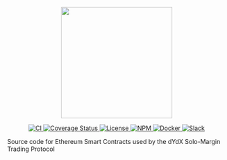 <p align="center"><img src="https://dydx.exchange/images/logo.png" width="256" /></p>

<p align="center">
  <a href="https://circleci.com/gh/dydxprotocol/workflows/solomargin/tree/master">
    <img src="https://img.shields.io/circleci/project/github/dydxprotocol/solomargin.svg" alt='CI' />
  </a>
  <a href='https://coveralls.io/github/dydxprotocol/solomargin'>
    <img src='https://coveralls.io/repos/github/dydxprotocol/solomargin/badge.svg?branch=master' alt='Coverage Status' />
  </a>
  <a href='https://github.com/dydxprotocol/solomargin/blob/master/LICENSE'>
    <img src='https://img.shields.io/github/license/dydxprotocol/solomargin.svg?longCache=true' alt='License' />
  </a>
  <a href='https://www.npmjs.com/package/@dydxprotocol/solomargin'>
    <img src='https://img.shields.io/npm/v/@dydxprotocol/solomargin.svg' alt='NPM' />
  </a>
  <a href='https://store.docker.com/community/images/dydxprotocol/solomargin/tags'>
    <img src='https://img.shields.io/badge/docker-container-blue.svg?logo=docker&longCache=true' alt='Docker' />
  </a>
  <a href='https://slack.dydx.exchange/'>
    <img src='https://img.shields.io/badge/chat-on%20slack-brightgreen.svg?longCache=true' alt='Slack' />
  </a>
</p>

Source code for Ethereum Smart Contracts used by the dYdX Solo-Margin Trading Protocol
